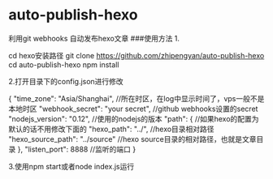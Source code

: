 # auto-publish-hexo
利用git webhooks 自动发布hexo文章
###使用方法
1.

  cd hexo安装路径
  git clone https://github.com/zhipengyan/auto-publish-hexo
  cd auto-publish-hexo
  npm install

2.打开目录下的config.json进行修改

  {
       "time_zone": "Asia/Shanghai", //所在时区，在log中显示时间了，vps一般不是本地时区
       "webhook_secret": "your secret", //github webhooks设置的secret
       "nodejs_version": "0.12", //使用的nodejs的版本
       "path": { //如果hexo的配置为默认的话不用修改下面的
         "hexo_path": "../", //hexo目录相对路径
         "hexo_source_path": "../source" //hexo source目录的相对路径，也就是文章目录
       },
       "listen_port": 8888 //监听的端口
  }

3.使用npm start或者node index.js运行

